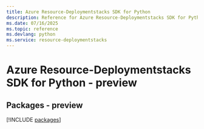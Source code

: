 ```yaml
---
title: Azure Resource-Deploymentstacks SDK for Python
description: Reference for Azure Resource-Deploymentstacks SDK for Python
ms.date: 07/16/2025
ms.topic: reference
ms.devlang: python
ms.service: resource-deploymentstacks
---
```

# Azure Resource-Deploymentstacks SDK for Python - preview
## Packages - preview
[!INCLUDE [packages](resource-deploymentstacks-index.md)]